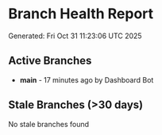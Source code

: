 # Branch Health Report
Generated: Fri Oct 31 11:23:06 UTC 2025

## Active Branches
- **main** - 17 minutes ago by Dashboard Bot

## Stale Branches (>30 days)
No stale branches found
